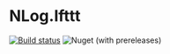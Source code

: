 # NLog.Ifttt
[![Build status](https://ci.appveyor.com/api/projects/status/x3lu48da2ajaep1c?svg=true)](https://ci.appveyor.com/project/adenisov/nlog-ifttt)
![Nuget (with prereleases)](https://img.shields.io/nuget/vpre/nlog.ifttt)
